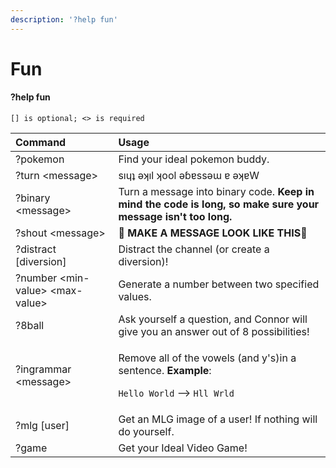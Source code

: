 ```yaml
---
description: '?help fun'
---
```


# Fun

#### ?help fun

`[] is optional; <> is required`

<table>
  <thead>
    <tr>
      <th style="text-align:left"><b>Command</b>
      </th>
      <th style="text-align:left"><b>Usage</b>
      </th>
    </tr>
  </thead>
  <tbody>
    <tr>
      <td style="text-align:left">?pokemon</td>
      <td style="text-align:left">Find your ideal pokemon buddy.</td>
    </tr>
    <tr>
      <td style="text-align:left">?turn &lt;message&gt;</td>
      <td style="text-align:left">s&#x131;&#x265;&#x287; &#x1DD;&#x29E;&#x131;l &#x29E;ool &#x1DD;&#x253;&#x250;ss&#x1DD;&#x26F;
        &#x250; &#x1DD;&#x29E;&#x250;W</td>
    </tr>
    <tr>
      <td style="text-align:left">?binary &lt;message&gt;</td>
      <td style="text-align:left">Turn a message into binary code. <b>Keep in mind the code is long, so make sure your message isn&apos;t too long.</b>
      </td>
    </tr>
    <tr>
      <td style="text-align:left">?shout &lt;message&gt;</td>
      <td style="text-align:left"><b>&#x1F4E3; MAKE A MESSAGE LOOK LIKE THIS&#x1F4E3;</b>
      </td>
    </tr>
    <tr>
      <td style="text-align:left">?distract [diversion]</td>
      <td style="text-align:left">Distract the channel (or create a diversion)!</td>
    </tr>
    <tr>
      <td style="text-align:left">?number &lt;min-value&gt; &lt;max-value&gt;</td>
      <td style="text-align:left">Generate a number between two specified values.</td>
    </tr>
    <tr>
      <td style="text-align:left">?8ball</td>
      <td style="text-align:left">Ask yourself a question, and Connor will give you an answer out of 8 possibilities!</td>
    </tr>
    <tr>
      <td style="text-align:left">?ingrammar &lt;message&gt;</td>
      <td style="text-align:left">
        <p>Remove all of the vowels (and y&apos;s)in a sentence. <b>Example</b>:</p>
        <p><code>Hello World</code> &#x2014;&gt; <code>Hll Wrld</code>
        </p>
      </td>
    </tr>
    <tr>
      <td style="text-align:left">?mlg [user]</td>
      <td style="text-align:left">Get an MLG image of a user! If nothing will do yourself.</td>
    </tr>
    <tr>
      <td style="text-align:left">?game</td>
      <td style="text-align:left">Get your Ideal Video Game!</td>
    </tr>
  </tbody>
</table>

